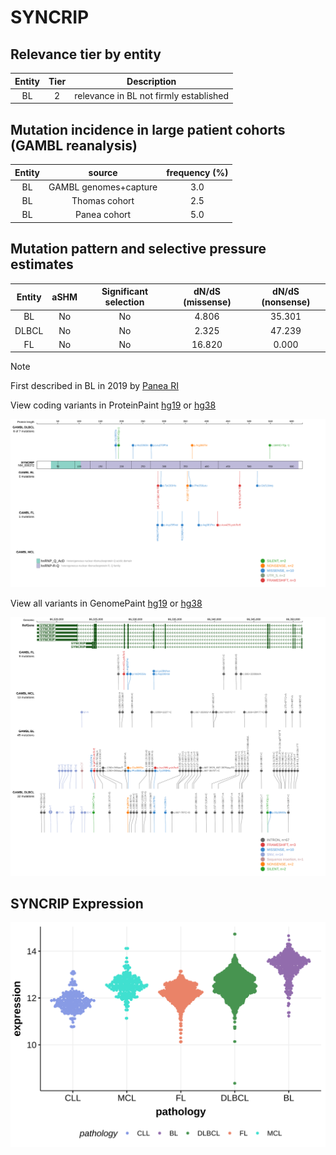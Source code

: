 # SYNCRIP

## Relevance tier by entity

|Entity|Tier|Description                           |
|:------:|:----:|--------------------------------------|
|BL    |2   |relevance in BL not firmly established|

## Mutation incidence in large patient cohorts (GAMBL reanalysis)

|Entity|source               |frequency (%)|
|:------:|:---------------------:|:-------------:|
|BL    |GAMBL genomes+capture|3.0          |
|BL    |Thomas cohort        |2.5          |
|BL    |Panea cohort         |5.0          |

## Mutation pattern and selective pressure estimates

|Entity|aSHM|Significant selection|dN/dS (missense)|dN/dS (nonsense)|
|:------:|:----:|:---------------------:|:----------------:|:----------------:|
|BL    |No  |No                   | 4.806          |35.301          |
|DLBCL |No  |No                   | 2.325          |47.239          |
|FL    |No  |No                   |16.820          | 0.000          |


> [!NOTE]
> First described in BL in 2019 by [Panea RI](https://pubmed.ncbi.nlm.nih.gov/31558468)


View coding variants in ProteinPaint [hg19](https://morinlab.github.io/LLMPP/GAMBL/SYNCRIP_protein.html)  or [hg38](https://morinlab.github.io/LLMPP/GAMBL/SYNCRIP_protein_hg38.html)

![image](images/proteinpaint/SYNCRIP_NM_006372.svg)

View all variants in GenomePaint [hg19](https://morinlab.github.io/LLMPP/GAMBL/SYNCRIP.html)  or [hg38](https://morinlab.github.io/LLMPP/GAMBL/SYNCRIP_hg38.html)

![image](images/proteinpaint/SYNCRIP.svg)
## SYNCRIP Expression
![image](images/gene_expression/SYNCRIP_by_pathology.svg)
